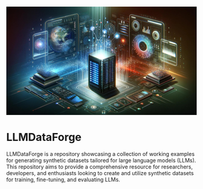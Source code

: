 ![](llmdataforge.png)

# LLMDataForge
LLMDataForge is a repository showcasing a collection of working examples for generating synthetic datasets tailored for large language models (LLMs). This repository aims to provide a comprehensive resource for researchers, developers, and enthusiasts looking to create and utilize synthetic datasets for training, fine-tuning, and evaluating LLMs.
